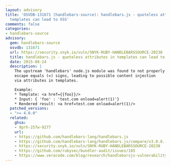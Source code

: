 ```yaml
---
layout: advisory
title: 'OSVDB-131671 (handlebars-source): handlebars.js - quoteless attributes in
  templates can lead to XSS'
comments: false
categories:
- handlebars-source
advisory:
  gem: handlebars-source
  osvdb: 131671
  url: https://security.snyk.io/vuln/SNYK-RUBY-HANDLEBARSSOURCE-20238
  title: handlebars.js - quoteless attributes in templates can lead to XSS
  date: 2015-08-24
  description: |
    The upstream 'handlebars' node.js module was found to not properly
    escape equals (=) signs, leading to possible content injection
    via attributes in templates.

    Example:
    * Template: <a href={{foo}}/>
    * Input: { 'foo' : 'test.com onload=alert(1)'}
    * Rendered result: <a href=test.com onload=alert(1)/>
  patched_versions:
  - ">= 4.0.0"
  related:
    ghsa:
    - 9prh-257w-9277
    url:
    - https://github.com/handlebars-lang/handlebars.js
    - https://github.com/handlebars-lang/handlebars.js/compare/v3.0.8...v4.0.0
    - https://security.snyk.io/vuln/SNYK-RUBY-HANDLEBARSSOURCE-20238
    - https://github.com/rubysec/bundler-audit/issues/185
    - https://www.veracode.com/blog/research/handlebarsjs-vulnerability-impact-study
---
```

